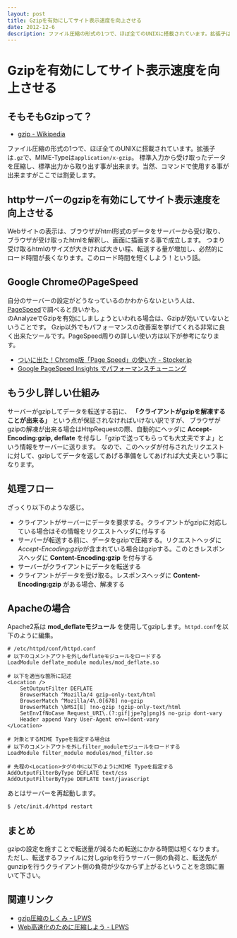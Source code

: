 ```yaml
---
layout: post
title: Gzipを有効にしてサイト表示速度を向上させる
date: 2012-12-6
description: ファイル圧縮の形式の1つで、ほぼ全てのUNIXに搭載されています。拡張子は.gzで、MIME-Typeはapplication/x-gzip。
---
```


# Gzipを有効にしてサイト表示速度を向上させる

## そもそもGzipって？

- [gzip - Wikipedia](http://ja.wikipedia.org/wiki/Gzip)

ファイル圧縮の形式の1つで、ほぼ全てのUNIXに搭載されています。拡張子は`.gz`で、MIME-Typeは`application/x-gzip`。
標準入力から受け取ったデータを圧縮し、標準出力から取り出す事が出来ます。当然、コマンドで使用する事が出来ますがここでは割愛します。

## httpサーバーのgzipを有効にしてサイト表示速度を向上させる

Webサイトの表示は、ブラウザがhtml形式のデータをサーバーから受け取り、ブラウザが受け取ったhtmlを解釈し、画面に描画する事で成立します。
つまり受け取るhtmlのサイズが大きければ大きい程、転送する量が増加し、必然的にロード時間が長くなります。このロード時間を短くしよう！という話。

## Google ChromeのPageSpeed

自分のサーバーの設定がどうなっているのかわからないという人は、[PageSpeed](https://chrome.google.com/webstore/detail/pagespeed-insights-by-goo/gplegfbjlmmehdoakndmohflojccocli?utm_source=chrome-ntp-icon)で調べると良いかも。  
のAnalyzeでGzipを有効にしましょうといわれる場合は、Gzipが効いていないということです。
Gzip以外でもパフォーマンスの改善案を挙げてくれる非常に良く出来たツールです。PageSpeed周りの詳しい使い方は以下が参考になります。

- [ついに出た！Chrome版「Page Speed」の使い方 - Stocker.jp](http://stocker.jp/diary/chrome_page_speed/)
- [Google PageSpeed Insights でパフォーマンスチューニング](http://blog.webcreativepark.net/2012/06/20-154132.html)

## もう少し詳しい仕組み

サーバーがgzipしてデータを転送する前に、 **「クライアントがgzipを解凍することが出来る」** という点が保証されなければいけない訳ですが、
ブラウザがgzipの解凍が出来る場合はHttpRequestの際、自動的にヘッダに **Accept-Encoding:gzip, deflate** を付与し「gzipで送ってもらっても大丈夫ですよ」という情報をサーバーに送ります。
なので、このヘッダが付与されたリクエストに対して、gzipしてデータを返してあげる準備をしてあげれば大丈夫という事になります。

## 処理フロー

ざっくり以下のような感じ。

- クライアントがサーバーにデータを要求する。クライアントがgzipに対応している場合はその情報をリクエストヘッダに付与する
- サーバーが転送する前に、データをgzipで圧縮する。リクエストヘッダに*Accept-Encoding:gzip*が含まれている場合はgzipする。このときレスポンスヘッダに **Content-Encoding:gzip** を付与する
- サーバーがクライアントにデータを転送する
- クライアントがデータを受け取る。レスポンスヘッダに **Content-Encoding:gzip** がある場合、解凍する

## Apacheの場合

Apache2系は **mod_deflateモジュール** を使用してgzipします。`httpd.conf`を以下のように編集。

```
# /etc/httpd/conf/httpd.conf
# 以下のコメントアウトを外しdeflateモジュールをロードする
LoadModule deflate_module modules/mod_deflate.so

# 以下を適当な箇所に記述
<Location />
    SetOutputFilter DEFLATE
    BrowserMatch ^Mozilla/4 gzip-only-text/html
    BrowserMatch ^Mozilla/4\.0[678] no-gzip
    BrowserMatch \bMSI[E] !no-gzip !gzip-only-text/html
    SetEnvIfNoCase Request_URI\.(?:gif|jpe?g|png)$ no-gzip dont-vary
    Header append Vary User-Agent env=!dont-vary
</Location>

# 対象とするMIME Typeを指定する場合は
# 以下のコメントアウトを外しfilter_moduleモジュールをロードする
LoadModule filter_module modules/mod_filter.so

# 先程の<Location>タグの中に以下のようにMIME Typeを指定する
AddOutputFilterByType DEFLATE text/css
AddOutputFilterByType DEFLATE text/javascript
```

あとはサーバーを再起動します。

```bash
$ /etc/init.d/httpd restart
```

## まとめ

gzipの設定を施すことで転送量が減るため転送にかかる時間は短くなります。
ただし、転送するファイルに対しgzipを行うサーバー側の負荷と、転送先がgunzipを行うクライアント側の負荷が少なからず上がるということを念頭に置いて下さい。

## 関連リンク

- [gzip圧縮のしくみ - LPWS](http://t32k.github.com/speed/articles/gzip.html)
- [Web高速化のために圧縮しよう - LPWS](http://t32k.github.com/speed/articles/use-compression.html)